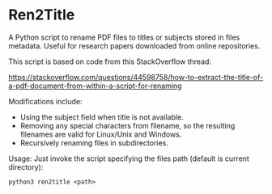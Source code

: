 # Ren2Title
A Python script to rename PDF files to titles or subjects stored in files metadata. Useful for research papers downloaded from online repositories.

This script is based on code from this StackOverflow thread:

https://stackoverflow.com/questions/44598758/how-to-extract-the-title-of-a-pdf-document-from-within-a-script-for-renaming

Modifications include:
* Using the subject field when title is not available.
* Removing any special characters from filename, so the resulting filenames are valid for Linux/Unix and Windows.
* Recursively renaming files in subdirectories.

Usage:
Just invoke the script specifying the files path (default is current directory):

```python3 ren2title <path>```
